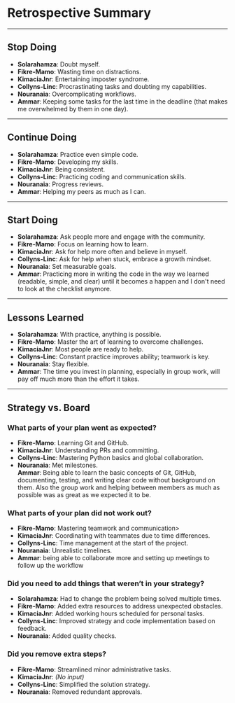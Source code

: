 <!-- this template is for inspiration, feel free to change it however you like! -->

# Retrospective Summary  

---

## Stop Doing  

- **Solarahamza**: Doubt myself.  
- **Fikre-Mamo**: Wasting time on distractions.  
- **KimaciaJnr**: Entertaining imposter syndrome.  
- **Collyns-Linc**: Procrastinating tasks and doubting my capabilities.  
- **Nouranaia**: Overcomplicating workflows.  
- **Ammar**: Keeping some tasks for the last time in the deadline (that makes
me overwhelmed by them in one day).

---

## Continue Doing  

- **Solarahamza**: Practice even simple code.  
- **Fikre-Mamo**: Developing my skills.  
- **KimaciaJnr**: Being consistent.  
- **Collyns-Linc**: Practicing coding and communication skills.
- **Nouranaia**: Progress reviews.  
- **Ammar**: Helping my peers as much as I can.

---

## Start Doing  

- **Solarahamza**: Ask people more and engage with the community.  
- **Fikre-Mamo**: Focus on learning how to learn.  
- **KimaciaJnr**: Ask for help more often and believe in myself.  
- **Collyns-Linc**: Ask for help when stuck, embrace a growth mindset.  
- **Nouranaia**: Set measurable goals.  
- **Ammar**: Practicing more in writing the code in the way
we learned (readable, simple, and clear) until it becomes a happen and
I don't need to look at the checklist anymore.

---

## Lessons Learned  

- **Solarahamza**: With practice, anything is possible.  
- **Fikre-Mamo**: Master the art of learning to overcome challenges.  
- **KimaciaJnr**: Most people are ready to help.  
- **Collyns-Linc**: Constant practice improves ability; teamwork is key.  
- **Nouranaia**: Stay flexible.  
- **Ammar**: The time you invest in planning, especially in group work,
will pay off much more than the effort it takes.

---

## Strategy vs. Board  

### What parts of your plan went as expected?  

- **Fikre-Mamo**: Learning Git and GitHub.  
- **KimaciaJnr**: Understanding PRs and committing.  
- **Collyns-Linc**: Mastering Python basics and global collaboration.  
- **Nouranaia**: Met milestones.  
 **Ammar**: Being able to learn the basic concepts of Git,
GitHub, documenting, testing, and writing clear code without
background on them.
Also the group work and helping between members as much as possible
was as great as we expected it to be.

### What parts of your plan did not work out?

- **Fikre-Mamo**: Mastering teamwork and communication>
- **KimaciaJnr**: Coordinating with teammates due to time differences.  
- **Collyns-Linc**: Time management at the start of the project.  
- **Nouranaia**: Unrealistic timelines.  
- **Ammar**: being able to collaborate more and setting up meetings to
follow up the workflow

### Did you need to add things that weren’t in your strategy?

- **Solarahamza**: Had to change the problem being solved multiple times.  
- **Fikre-Mamo**: Added extra resources to address unexpected obstacles.  
- **KimaciaJnr**: Added working hours scheduled for personal tasks.  
- **Collyns-Linc**: Improved strategy and code implementation based on feedback.
- **Nouranaia**: Added quality checks.  

### Did you remove extra steps?  
  
- **Fikre-Mamo**: Streamlined minor administrative tasks.  
- **KimaciaJnr**: *(No input)*  
- **Collyns-Linc**: Simplified the solution strategy.  
- **Nouranaia**: Removed redundant approvals.
  
